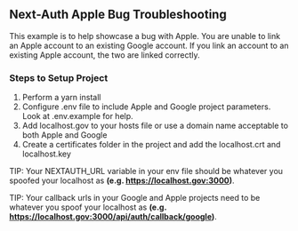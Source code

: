 ## Next-Auth Apple Bug Troubleshooting

This example is to help showcase a bug with Apple. You are unable to link an Apple account to an existing Google account.
If you link an account to an existing Apple account, the two are linked correctly.

### Steps to Setup Project

1. Perform a yarn install
2. Configure .env file to include Apple and Google project parameters. Look at .env.example for help.
3. Add localhost.gov to your hosts file or use a domain name acceptable to both Apple and Google
4. Create a certificates folder in the project and add the localhost.crt and localhost.key

TIP: Your NEXTAUTH_URL variable in your env file should be whatever you spoofed your localhost 
as **(e.g. https://localhost.gov:3000)**.

TIP: Your callback urls in your Google and Apple projects need to be whatever you spoof your localhost 
as **(e.g. https://localhost.gov:3000/api/auth/callback/google)**.